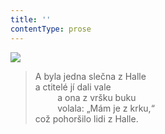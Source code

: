 ```yaml
---
title: ''
contentType: prose
---
```


![](../Images/058.jpg)

> A byla jedna slečna z Halle  
> a ctitelé jí dali vale  
>          a ona z vršku buku  
>          volala: „Mám je z krku,“  
> což pohoršilo lidi z Halle.
